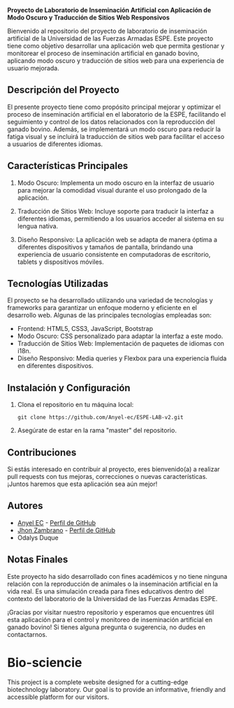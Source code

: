 **Proyecto de Laboratorio de Inseminación Artificial con Aplicación de Modo Oscuro y Traducción de Sitios Web Responsivos**

Bienvenido al repositorio del proyecto de laboratorio de inseminación artificial de la Universidad de las Fuerzas Armadas ESPE. Este proyecto tiene como objetivo desarrollar una aplicación web que permita gestionar y monitorear el proceso de inseminación artificial en ganado bovino, aplicando modo oscuro y traducción de sitios web para una experiencia de usuario mejorada.

## Descripción del Proyecto

El presente proyecto tiene como propósito principal mejorar y optimizar el proceso de inseminación artificial en el laboratorio de la ESPE, facilitando el seguimiento y control de los datos relacionados con la reproducción del ganado bovino. Además, se implementará un modo oscuro para reducir la fatiga visual y se incluirá la traducción de sitios web para facilitar el acceso a usuarios de diferentes idiomas.

## Características Principales

1. Modo Oscuro: Implementa un modo oscuro en la interfaz de usuario para mejorar la comodidad visual durante el uso prolongado de la aplicación.

2. Traducción de Sitios Web: Incluye soporte para traducir la interfaz a diferentes idiomas, permitiendo a los usuarios acceder al sistema en su lengua nativa.

3. Diseño Responsivo: La aplicación web se adapta de manera óptima a diferentes dispositivos y tamaños de pantalla, brindando una experiencia de usuario consistente en computadoras de escritorio, tablets y dispositivos móviles.

## Tecnologías Utilizadas

El proyecto se ha desarrollado utilizando una variedad de tecnologías y frameworks para garantizar un enfoque moderno y eficiente en el desarrollo web. Algunas de las principales tecnologías empleadas son:

- Frontend: HTML5, CSS3, JavaScript, Bootstrap
- Modo Oscuro: CSS personalizado para adaptar la interfaz a este modo.
- Traducción de Sitios Web: Implementación de paquetes de idiomas con i18n.
- Diseño Responsivo: Media queries y Flexbox para una experiencia fluida en diferentes dispositivos.

## Instalación y Configuración

1. Clona el repositorio en tu máquina local:

   ```
   git clone https://github.com/Anyel-ec/ESPE-LAB-v2.git
   ```

2. Asegúrate de estar en la rama "master" del repositorio.

## Contribuciones

Si estás interesado en contribuir al proyecto, eres bienvenido(a) a realizar pull requests con tus mejoras, correcciones o nuevas características. ¡Juntos haremos que esta aplicación sea aún mejor!

## Autores

* [Anyel EC]([https://github.com/JhonZambranoM](https://github.com/Anyel-ec)) - [Perfil de GitHub](https://github.com/Anyel-ec)
* [Jhon Zambrano](https://github.com/JhonZambranoM) - [Perfil de GitHub](https://github.com/JhonZambranoM)
* Odalys Duque

## Notas Finales

Este proyecto ha sido desarrollado con fines académicos y no tiene ninguna relación con la reproducción de animales o la inseminación artificial en la vida real. Es una simulación creada para fines educativos dentro del contexto del laboratorio de la Universidad de las Fuerzas Armadas ESPE.

¡Gracias por visitar nuestro repositorio y esperamos que encuentres útil esta aplicación para el control y monitoreo de inseminación artificial en ganado bovino! Si tienes alguna pregunta o sugerencia, no dudes en contactarnos.

# Bio-sciencie
This project is a complete website designed for a cutting-edge biotechnology laboratory. Our goal is to provide an informative, friendly and accessible platform for our visitors.

